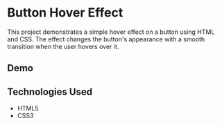 # Button Hover Effect

This project demonstrates a simple hover effect on a button using HTML and CSS. The effect changes the button's appearance with a smooth transition when the user hovers over it.

## Demo


## Technologies Used

- HTML5
- CSS3


